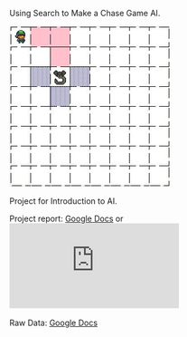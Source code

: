 Using Search to Make a Chase Game AI.

![Initial state of the game baord](/initial_state.JPG)


Project for Introduction to AI.

Project report:
[Google Docs](https://docs.google.com/document/d/1ZJfGkojzP0Vd_Pqn_8KvVo6u_j9C-wN81WYZR_CWV-Y/edit?usp=sharing)
or
![GitHub](https://github.com/brusci/BestSearchEver/blob/master/report.pdf)

Raw Data:
[Google Docs](https://docs.google.com/spreadsheets/d/1gNuH1RAaLoITcfJkVekY459r_T5w05fpNB6Id0K7ZiQ/edit?usp=sharing)

